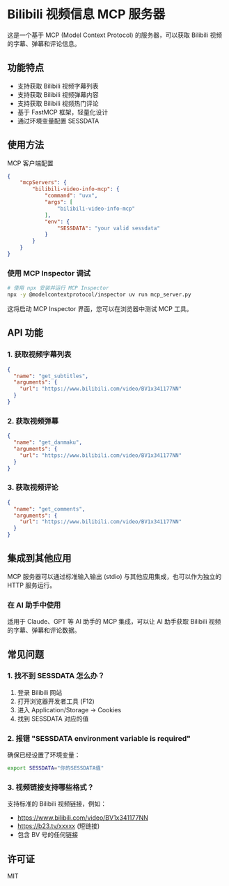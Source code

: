 # Bilibili 视频信息 MCP 服务器

这是一个基于 MCP (Model Context Protocol) 的服务器，可以获取 Bilibili 视频的字幕、弹幕和评论信息。

## 功能特点

- 支持获取 Bilibili 视频字幕列表
- 支持获取 Bilibili 视频弹幕内容
- 支持获取 Bilibili 视频热门评论
- 基于 FastMCP 框架，轻量化设计
- 通过环境变量配置 SESSDATA

## 使用方法

MCP 客户端配置
```json
{
    "mcpServers": {
        "bilibili-video-info-mcp": {
            "command": "uvx",
            "args": [
                "bilibili-video-info-mcp"
            ],
            "env": {
                "SESSDATA": "your valid sessdata"
            }
        }
    }
}
```

### 使用 MCP Inspector 调试

```bash
# 使用 npx 安装并运行 MCP Inspector
npx -y @modelcontextprotocol/inspector uv run mcp_server.py
```

这将启动 MCP Inspector 界面，您可以在浏览器中测试 MCP 工具。

## API 功能

### 1. 获取视频字幕列表

```json
{
  "name": "get_subtitles",
  "arguments": {
    "url": "https://www.bilibili.com/video/BV1x341177NN"
  }
}
```

### 2. 获取视频弹幕

```json
{
  "name": "get_danmaku",
  "arguments": {
    "url": "https://www.bilibili.com/video/BV1x341177NN"
  }
}
```

### 3. 获取视频评论

```json
{
  "name": "get_comments",
  "arguments": {
    "url": "https://www.bilibili.com/video/BV1x341177NN"
  }
}
```

## 集成到其他应用

MCP 服务器可以通过标准输入输出 (stdio) 与其他应用集成，也可以作为独立的 HTTP 服务运行。

### 在 AI 助手中使用

适用于 Claude、GPT 等 AI 助手的 MCP 集成，可以让 AI 助手获取 Bilibili 视频的字幕、弹幕和评论数据。

## 常见问题

### 1. 找不到 SESSDATA 怎么办？

1. 登录 Bilibili 网站
2. 打开浏览器开发者工具 (F12)
3. 进入 Application/Storage -> Cookies
4. 找到 SESSDATA 对应的值

### 2. 报错 "SESSDATA environment variable is required"

确保已经设置了环境变量：

```bash
export SESSDATA="你的SESSDATA值"
```

### 3. 视频链接支持哪些格式？

支持标准的 Bilibili 视频链接，例如：
- https://www.bilibili.com/video/BV1x341177NN
- https://b23.tv/xxxxx (短链接)
- 包含 BV 号的任何链接

## 许可证

MIT
